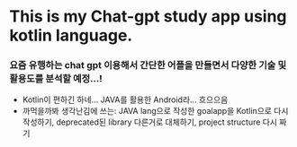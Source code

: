 # This is my Chat-gpt study app using kotlin language.

### 요즘 유행하는 chat gpt 이용해서 간단한 어플을 만들면서 다양한 기술 및 활용도를 분석할 예정...!
* Kotlin이 편하긴 하네... JAVA를 활용한 Android라... 흐으으음 </br>
* 까먹을까봐 생각난김에 쓰는: JAVA lang으로 작성한 goalapp을 Kotlin으로 다시 작성하기, deprecated된 library 다른거로 대체하기, project structure 다시 짜기
